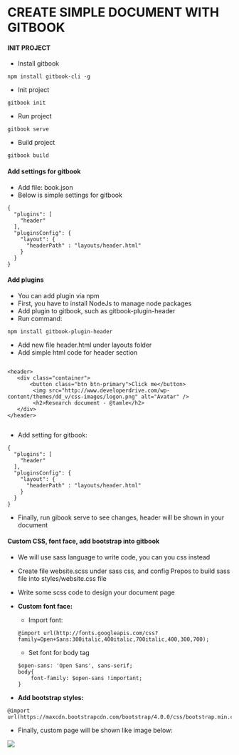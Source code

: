 # CREATE SIMPLE DOCUMENT WITH GITBOOK 

#### INIT PROJECT

* Install gitbook

```
npm install gitbook-cli -g
```

* Init project

```
gitbook init
```

* Run project

```
gitbook serve
```

* Build project

```
gitbook build
```

#### Add settings for gitbook

* Add file: book.json
* Below is simple settings for gitbook

```
{
  "plugins": [
    "header"
  ],
  "pluginsConfig": {
    "layout": {
      "headerPath" : "layouts/header.html"
    }
  }
}
```

#### Add plugins

* You can add  plugin via npm 
* First, you have to install NodeJs to manage node packages
* Add plugin to gitbook, such as gitbook-plugin-header
* Run command:

```
npm install gitbook-plugin-header
```

* Add new file header.html under layouts folder
* Add simple html code for header section

```

<header>
   <div class="container">
       <button class="btn btn-primary">Click me</button>
        <img src="http://www.developerdrive.com/wp-content/themes/dd_v/css-images/logon.png" alt="Avatar" /> 
        <h2>Research document - @tamle</h2>
   </div>
</header>
 
```

* Add setting for gitbook:

```
{
  "plugins": [
    "header"
  ],
  "pluginsConfig": {
    "layout": {
      "headerPath" : "layouts/header.html"
    }
  }
}
```

* Finally,  run gibook serve to see changes, header will be shown in your document

#### Custom CSS, font face, add bootstrap into gitbook

* We will use sass language to write code, you can you css instead
* Create file website.scss under sass css, and config Prepos to build sass file into styles/website.css file
* Write some scss code to design your document page
* **Custom font face:**
  * Import font:

  ```
  @import url(http://fonts.googleapis.com/css?family=Open+Sans:300italic,400italic,700italic,400,300,700);
  ```

  * Set font for body tag

  ```
  $open-sans: 'Open Sans', sans-serif;
  body{
      font-family: $open-sans !important;
  }
  ```

* **Add bootstrap styles:**

```
@import url(https://maxcdn.bootstrapcdn.com/bootstrap/4.0.0/css/bootstrap.min.css);
```

* Finally, custom page will be shown like image below:

![](https://i.imgur.com/afiSSiX.png)



